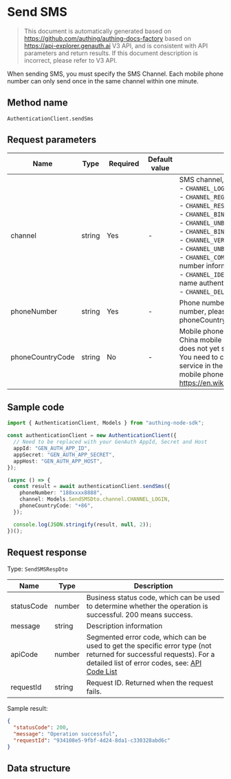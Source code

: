 # Send SMS

<!--
Warning⚠️:
Do not modify this document directly,
https://github.com/Authing/authing-docs-factory
Use this project to generate
-->

<LastUpdated />

> This document is automatically generated based on https://github.com/authing/authing-docs-factory based on https://api-explorer.genauth.ai V3 API, and is consistent with API parameters and return results. If this document description is incorrect, please refer to V3 API.

When sending SMS, you must specify the SMS Channel. Each mobile phone number can only send once in the same channel within one minute.

## Method name

`AuthenticationClient.sendSms`

## Request parameters

| Name             | Type   | <div style="width:80px">Required</div> | Default value | <div style="width:300px">Description</div>                                                                                                                                                                                                                                                                                                                                                                                                                                                                                                                                                                                                                                                            | <div style="width:200px"></div>Sample value</div> |
| ---------------- | ------ | -------------------------------------- | ------------- | ----------------------------------------------------------------------------------------------------------------------------------------------------------------------------------------------------------------------------------------------------------------------------------------------------------------------------------------------------------------------------------------------------------------------------------------------------------------------------------------------------------------------------------------------------------------------------------------------------------------------------------------------------------------------------------------------------- | ------------------------------------------------- |
| channel          | string | Yes                                    | -             | SMS channel, specify the purpose of sending this SMS:<br>- `CHANNEL_LOGIN`: for user login<br>- `CHANNEL_REGISTER`: for user registration<br>- `CHANNEL_RESET_PASSWORD`: for resetting password<br>- `CHANNEL_BIND_PHONE`: Used to bind a phone number<br>- `CHANNEL_UNBIND_PHONE`: Used to unbind a phone number<br>- `CHANNEL_BIND_MFA`: Used to bind MFA<br>- `CHANNEL_VERIFY_MFA`: Used to verify MFA<br>- `CHANNEL_UNBIND_MFA`: Used to unbind MFA<br>- `CHANNEL_COMPLETE_PHONE`: Used to complete the phone number information when registering/login<br>- `CHANNEL_IDENTITY_VERIFICATION`: Used for user real-name authentication<br>- `CHANNEL_DELETE_ACCOUNT`: Used to cancel an account<br> | `CHANNEL_LOGIN`                                   |
| phoneNumber      | string | Yes                                    | -             | Phone number without area code. If it is a foreign phone number, please specify the area code in the phoneCountryCode parameter.                                                                                                                                                                                                                                                                                                                                                                                                                                                                                                                                                                      | `188xxxx8888`                                     |
| phoneCountryCode | string | No                                     | -             | Mobile phone area code. This field is optional for mainland China mobile phone numbers. The GenAuth SMS service does not yet support international mobile phone numbers. You need to configure the corresponding international SMS service in the GenAuth console. For a complete list of mobile phone area codes, please refer to https://en.wikipedia.org/wiki/List_of_country_calling_codes.                                                                                                                                                                                                                                                                                                       | `+86`                                             |

## Sample code

```ts
import { AuthenticationClient, Models } from "authing-node-sdk";

const authenticationClient = new AuthenticationClient({
  // Need to be replaced with your GenAuth AppId, Secret and Host
  appId: "GEN_AUTH_APP_ID",
  appSecret: "GEN_AUTH_APP_SECRET",
  appHost: "GEN_AUTH_APP_HOST",
});

(async () => {
  const result = await authenticationClient.sendSms({
    phoneNumber: "188xxxx8888",
    channel: Models.SendSMSDto.channel.CHANNEL_LOGIN,
    phoneCountryCode: "+86",
  });

  console.log(JSON.stringify(result, null, 2));
})();
```

## Request response

Type: `SendSMSRespDto`

| Name       | Type   | Description                                                                                                                                                                                                                                                                                                                                    |
| ---------- | ------ | ---------------------------------------------------------------------------------------------------------------------------------------------------------------------------------------------------------------------------------------------------------------------------------------------------------------------------------------------- |
| statusCode | number | Business status code, which can be used to determine whether the operation is successful. 200 means success.                                                                                                                                                                                                                                   |
| message    | string | Description information                                                                                                                                                                                                                                                                                                                        |
| apiCode    | number | Segmented error code, which can be used to get the specific error type (not returned for successful requests). For a detailed list of error codes, see: [API Code List](https://api-explorer.genauth.ai/?tag=group/%E5%BC%80%E5%8F%91%E5%87%86%E5%A4%87#tag/%E5%BC%80%E5%8F%91%E5%87%86%E5%A4%87/%E9%94%99%E8%AF%AF%E5%A4%84%E7%90%86/apiCode) |
| requestId  | string | Request ID. Returned when the request fails.                                                                                                                                                                                                                                                                                                   |

Sample result:

```json
{
  "statusCode": 200,
  "message": "Operation successful",
  "requestId": "934108e5-9fbf-4d24-8da1-c330328abd6c"
}
```

## Data structure
